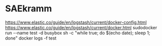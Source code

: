 # SAEkramm
https://www.elastic.co/guide/en/logstash/current/docker-config.html
https://www.elastic.co/guide/en/logstash/current/docker.html
sudodocker run --name test -d busybox sh -c "while true; do $(echo date); sleep 1; done"
docker logs -f test
